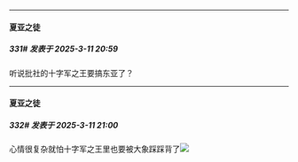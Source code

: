 ﻿
*****

####  夏亚之徒  
##### 331#       发表于 2025-3-11 20:59

听说批社的十字军之王要搞东亚了？

*****

####  夏亚之徒  
##### 332#       发表于 2025-3-11 21:00

心情很复杂就怕十字军之王里也要被大象踩踩背了<img src="https://static.saraba1st.com/image/smiley/face2017/068.png" referrerpolicy="no-referrer">

